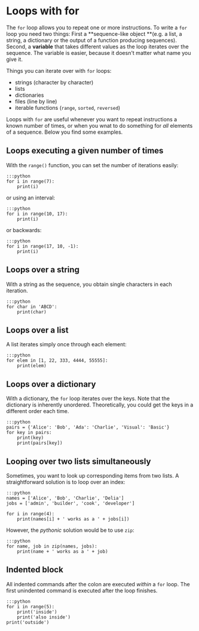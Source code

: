 
# Loops with for

The `for` loop allows you to repeat one or more instructions. To write a `for` loop you need two things: First a **sequence-like object **(e.g. a list, a string, a dictionary or the output of a function producing sequences). Second, a **variable** that takes different values as the loop iterates over the sequence. The variable is easier, because it doesn't matter what name you give it.

Things you can iterate over with `for` loops:

* strings (character by character)
* lists
* dictionaries
* files (line by line)
* iterable functions (`range`, `sorted`, `reversed`)

Loops with `for` are useful whenever you want to repeat instructions a known number of times, or when you wnat to do something for *all* elements of a sequence. Below you find some examples.


## Loops executing a given number of times

With the `range()` function, you can set the number of iterations easily:

    :::python
    for i in range(7):
        print(i)

or using an interval:

    :::python
    for i in range(10, 17):
        print(i)

or backwards:

    :::python
    for i in range(17, 10, -1):
        print(i)


## Loops over a string

With a string as the sequence, you obtain single characters in each iteration.

    :::python
    for char in 'ABCD':
        print(char)


## Loops over a list

A list iterates simply once through each element:

    :::python
    for elem in [1, 22, 333, 4444, 55555]:
        print(elem)


## Loops over a dictionary

With a dictionary, the `for` loop iterates over the keys. Note that the dictionary is inherently unordered. Theoretically, you could get the keys in a different order each time.

    :::python
    pairs = {'Alice': 'Bob', 'Ada': 'Charlie', 'Visual': 'Basic'}
    for key in pairs:
        print(key)
        print(pairs[key])


## Looping over two lists simultaneously

Sometimes, you want to look up corresponding items from two lists. A straightforward solution is to loop over an index:

    :::python
    names = ['Alice', 'Bob', 'Charlie', 'Delia']
    jobs = ['admin', 'builder', 'cook', 'developer']

    for i in range(4):
        print(names[i] + ' works as a ' + jobs[i])

However, the *pythonic* solution would be to use `zip`:

    :::python
    for name, job in zip(names, jobs):
        print(name + ' works as a ' + job)


## Indented block

All indented commands after the colon are executed *within* a `for` loop. The first unindented command is executed after the loop finishes.

    :::python
    for i in range(5):
        print('inside')
        print('also inside')
    print('outside')
